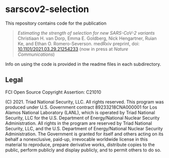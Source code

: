 # sarscov2-selection

This repository contains code for the publication
> *Estimating the strength of selection for new SARS-CoV-2 variants*
> Christiaan H. van Dorp, Emma E. Goldberg, Nick Hengartner, Ruian Ke, and Ethan O. Romero-Severson.
> medRxiv preprint, doi: [10.1101/2021.03.29.21254233](https://doi.org/10.1101/2021.03.29.21254233)
> (now in press at *Nature Communications*)

Info on using the code is provided in the readme files in each subdirectory.

## Legal

FCI Open Source Copyright Assertion: C21010

(C) 2021. Triad National Security, LLC. All rights reserved.
This program was produced under U.S. Government contract 89233218CNA000001 for Los Alamos National Laboratory (LANL), which is operated by Triad National Security, LLC for the U.S.  Department of Energy/National Nuclear Security Administration. All rights in the program are reserved by Triad National Security, LLC, and the U.S. Department of Energy/National Nuclear Security Administration. The Government is granted for itself and others acting on its behalf a nonexclusive, paid-up, irrevocable worldwide license in this material to reproduce, prepare derivative works, distribute copies to the public, perform publicly and display publicly, and to permit others to do so.
